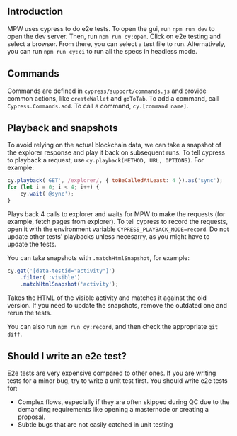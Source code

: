 ## Introduction

MPW uses cypress to do e2e tests.
To open the gui, run `npm run dev` to open the dev server.
Then, run `npm run cy:open`. Click on e2e testing and select a browser. From there, you can select a test file to run.
Alternatively, you can run `npm run cy:ci` to run all the specs in headless mode.

## Commands

Commands are defined in `cypress/support/commands.js` and provide common actions, like `createWallet` and `goToTab`. To add a command, call `Cypress.Commands.add`. To call a command, `cy.[command name]`.

## Playback and snapshots

To avoid relying on the actual blockchain data, we can take a snapshot of the explorer response and play it back on subsequent runs.
To tell cypress to playback a request, use `cy.playback(METHOD, URL, OPTIONS)`.
For example:
```javascript
cy.playback('GET', /explorer/, { toBeCalledAtLeast: 4 }).as('sync');
for (let i = 0; i < 4; i++) {
    cy.wait('@sync');
}
```
Plays back 4 calls to explorer and waits for MPW to make the requests (for example, fetch pages from explorer).
To tell cypress to record the requests, open it with the environment variable `CYPRESS_PLAYBACK_MODE=record`.
Do not update other tests' playbacks unless necesarry, as you might have to update the tests.

You can take snapshots with `.matchHtmlSnapshot`, for example:
```javascript
cy.get('[data-testid="activity"]')
    .filter(':visible')
    .matchHtmlSnapshot('activity');
```
Takes the HTML of the visible activity and matches it against the old version.
If you need to update the snapshots, remove the outdated one and rerun the tests.

You can also run `npm run cy:record`, and then check the appropriate `git diff`.

## Should I write an e2e test?
E2e tests are very expensive compared to other ones. If you are writing tests for a minor bug, try to write a unit test first.
You should write e2e tests for:
- Complex flows, especially if they are often skipped during QC due to the demanding requirements like opening a masternode or creating a proposal.
- Subtle bugs that are not easily catched in unit testing

